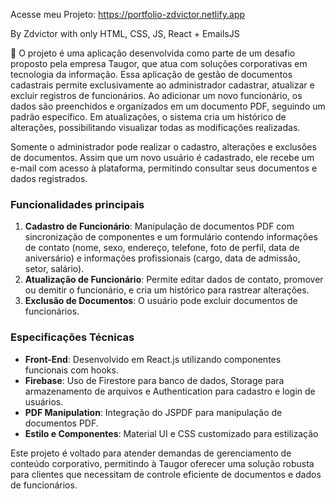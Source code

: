 Acesse meu Projeto: https://portfolio-zdvictor.netlify.app

By Zdvictor with only HTML, CSS, JS, React + EmailsJS

🚀 O projeto é uma aplicação desenvolvida como parte de um desafio proposto pela empresa Taugor, que atua com soluções corporativas em tecnologia da informação. Essa aplicação de gestão de documentos cadastrais permite exclusivamente ao administrador cadastrar, atualizar e excluir registros de funcionários. Ao adicionar um novo funcionário, os dados são preenchidos e organizados em um documento PDF, seguindo um padrão específico. Em atualizações, o sistema cria um histórico de alterações, possibilitando visualizar todas as modificações realizadas.

Somente o administrador pode realizar o cadastro, alterações e exclusões de documentos. Assim que um novo usuário é cadastrado, ele recebe um e-mail com acesso à plataforma, permitindo consultar seus documentos e dados registrados.

### Funcionalidades principais <br />
1. **Cadastro de Funcionário**: Manipulação de documentos PDF com sincronização de componentes e um formulário contendo informações de contato (nome, sexo, endereço, telefone, foto de perfil, data de aniversário) e informações profissionais (cargo, data de admissão, setor, salário).  <br />
2. **Atualização de Funcionário**: Permite editar dados de contato, promover ou demitir o funcionário, e cria um histórico para rastrear alterações. <br />
3. **Exclusão de Documentos**: O usuário pode excluir documentos de funcionários. <br />

### Especificações Técnicas <br />
- **Front-End**: Desenvolvido em React.js utilizando componentes funcionais com hooks. <br />
- **Firebase**: Uso de Firestore para banco de dados, Storage para armazenamento de arquivos e Authentication para cadastro e login de usuários. <br />
- **PDF Manipulation**: Integração do JSPDF para manipulação de documentos PDF. <br />
- **Estilo e Componentes**: Material UI e CSS customizado para estilização<br />


Este projeto é voltado para atender demandas de gerenciamento de conteúdo corporativo, permitindo à Taugor oferecer uma solução robusta para clientes que necessitam de controle eficiente de documentos e dados de funcionários. <br />
